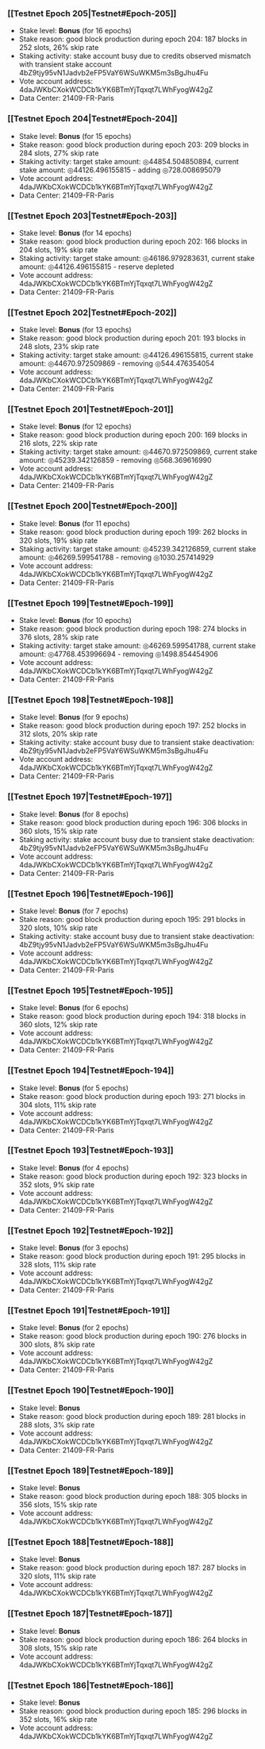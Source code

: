 ### [[Testnet Epoch 205|Testnet#Epoch-205]]
* Stake level: **Bonus** (for 16 epochs)
* Stake reason: good block production during epoch 204: 187 blocks in 252 slots, 26% skip rate
* Staking activity: stake account busy due to credits observed mismatch with transient stake account 4bZ9tjy95vN1Jadvb2eFP5VaY6WSuWKM5m3sBgJhu4Fu
* Vote account address: 4daJWKbCXokWCDCb1kYK6BTmYjTqxqt7LWhFyogW42gZ
* Data Center: 21409-FR-Paris
### [[Testnet Epoch 204|Testnet#Epoch-204]]
* Stake level: **Bonus** (for 15 epochs)
* Stake reason: good block production during epoch 203: 209 blocks in 284 slots, 27% skip rate
* Staking activity: target stake amount: ◎44854.504850894, current stake amount: ◎44126.496155815 - adding ◎728.008695079
* Vote account address: 4daJWKbCXokWCDCb1kYK6BTmYjTqxqt7LWhFyogW42gZ
* Data Center: 21409-FR-Paris
### [[Testnet Epoch 203|Testnet#Epoch-203]]
* Stake level: **Bonus** (for 14 epochs)
* Stake reason: good block production during epoch 202: 166 blocks in 204 slots, 19% skip rate
* Staking activity: target stake amount: ◎46186.979283631, current stake amount: ◎44126.496155815 - reserve depleted
* Vote account address: 4daJWKbCXokWCDCb1kYK6BTmYjTqxqt7LWhFyogW42gZ
* Data Center: 21409-FR-Paris
### [[Testnet Epoch 202|Testnet#Epoch-202]]
* Stake level: **Bonus** (for 13 epochs)
* Stake reason: good block production during epoch 201: 193 blocks in 248 slots, 23% skip rate
* Staking activity: target stake amount: ◎44126.496155815, current stake amount: ◎44670.972509869 - removing ◎544.476354054
* Vote account address: 4daJWKbCXokWCDCb1kYK6BTmYjTqxqt7LWhFyogW42gZ
* Data Center: 21409-FR-Paris
### [[Testnet Epoch 201|Testnet#Epoch-201]]
* Stake level: **Bonus** (for 12 epochs)
* Stake reason: good block production during epoch 200: 169 blocks in 216 slots, 22% skip rate
* Staking activity: target stake amount: ◎44670.972509869, current stake amount: ◎45239.342126859 - removing ◎568.369616990
* Vote account address: 4daJWKbCXokWCDCb1kYK6BTmYjTqxqt7LWhFyogW42gZ
* Data Center: 21409-FR-Paris
### [[Testnet Epoch 200|Testnet#Epoch-200]]
* Stake level: **Bonus** (for 11 epochs)
* Stake reason: good block production during epoch 199: 262 blocks in 320 slots, 19% skip rate
* Staking activity: target stake amount: ◎45239.342126859, current stake amount: ◎46269.599541788 - removing ◎1030.257414929
* Vote account address: 4daJWKbCXokWCDCb1kYK6BTmYjTqxqt7LWhFyogW42gZ
* Data Center: 21409-FR-Paris
### [[Testnet Epoch 199|Testnet#Epoch-199]]
* Stake level: **Bonus** (for 10 epochs)
* Stake reason: good block production during epoch 198: 274 blocks in 376 slots, 28% skip rate
* Staking activity: target stake amount: ◎46269.599541788, current stake amount: ◎47768.453996694 - removing ◎1498.854454906
* Vote account address: 4daJWKbCXokWCDCb1kYK6BTmYjTqxqt7LWhFyogW42gZ
* Data Center: 21409-FR-Paris
### [[Testnet Epoch 198|Testnet#Epoch-198]]
* Stake level: **Bonus** (for 9 epochs)
* Stake reason: good block production during epoch 197: 252 blocks in 312 slots, 20% skip rate
* Staking activity: stake account busy due to transient stake deactivation: 4bZ9tjy95vN1Jadvb2eFP5VaY6WSuWKM5m3sBgJhu4Fu
* Vote account address: 4daJWKbCXokWCDCb1kYK6BTmYjTqxqt7LWhFyogW42gZ
* Data Center: 21409-FR-Paris
### [[Testnet Epoch 197|Testnet#Epoch-197]]
* Stake level: **Bonus** (for 8 epochs)
* Stake reason: good block production during epoch 196: 306 blocks in 360 slots, 15% skip rate
* Staking activity: stake account busy due to transient stake deactivation: 4bZ9tjy95vN1Jadvb2eFP5VaY6WSuWKM5m3sBgJhu4Fu
* Vote account address: 4daJWKbCXokWCDCb1kYK6BTmYjTqxqt7LWhFyogW42gZ
* Data Center: 21409-FR-Paris
### [[Testnet Epoch 196|Testnet#Epoch-196]]
* Stake level: **Bonus** (for 7 epochs)
* Stake reason: good block production during epoch 195: 291 blocks in 320 slots, 10% skip rate
* Staking activity: stake account busy due to transient stake deactivation: 4bZ9tjy95vN1Jadvb2eFP5VaY6WSuWKM5m3sBgJhu4Fu
* Vote account address: 4daJWKbCXokWCDCb1kYK6BTmYjTqxqt7LWhFyogW42gZ
* Data Center: 21409-FR-Paris
### [[Testnet Epoch 195|Testnet#Epoch-195]]
* Stake level: **Bonus** (for 6 epochs)
* Stake reason: good block production during epoch 194: 318 blocks in 360 slots, 12% skip rate
* Vote account address: 4daJWKbCXokWCDCb1kYK6BTmYjTqxqt7LWhFyogW42gZ
* Data Center: 21409-FR-Paris
### [[Testnet Epoch 194|Testnet#Epoch-194]]
* Stake level: **Bonus** (for 5 epochs)
* Stake reason: good block production during epoch 193: 271 blocks in 304 slots, 11% skip rate
* Vote account address: 4daJWKbCXokWCDCb1kYK6BTmYjTqxqt7LWhFyogW42gZ
* Data Center: 21409-FR-Paris
### [[Testnet Epoch 193|Testnet#Epoch-193]]
* Stake level: **Bonus** (for 4 epochs)
* Stake reason: good block production during epoch 192: 323 blocks in 352 slots, 9% skip rate
* Vote account address: 4daJWKbCXokWCDCb1kYK6BTmYjTqxqt7LWhFyogW42gZ
* Data Center: 21409-FR-Paris
### [[Testnet Epoch 192|Testnet#Epoch-192]]
* Stake level: **Bonus** (for 3 epochs)
* Stake reason: good block production during epoch 191: 295 blocks in 328 slots, 11% skip rate
* Vote account address: 4daJWKbCXokWCDCb1kYK6BTmYjTqxqt7LWhFyogW42gZ
* Data Center: 21409-FR-Paris
### [[Testnet Epoch 191|Testnet#Epoch-191]]
* Stake level: **Bonus** (for 2 epochs)
* Stake reason: good block production during epoch 190: 276 blocks in 300 slots, 8% skip rate
* Vote account address: 4daJWKbCXokWCDCb1kYK6BTmYjTqxqt7LWhFyogW42gZ
* Data Center: 21409-FR-Paris
### [[Testnet Epoch 190|Testnet#Epoch-190]]
* Stake level: **Bonus**
* Stake reason: good block production during epoch 189: 281 blocks in 288 slots, 3% skip rate
* Vote account address: 4daJWKbCXokWCDCb1kYK6BTmYjTqxqt7LWhFyogW42gZ
* Data Center: 21409-FR-Paris
### [[Testnet Epoch 189|Testnet#Epoch-189]]
* Stake level: **Bonus**
* Stake reason: good block production during epoch 188: 305 blocks in 356 slots, 15% skip rate
* Vote account address: 4daJWKbCXokWCDCb1kYK6BTmYjTqxqt7LWhFyogW42gZ
### [[Testnet Epoch 188|Testnet#Epoch-188]]
* Stake level: **Bonus**
* Stake reason: good block production during epoch 187: 287 blocks in 320 slots, 11% skip rate
* Vote account address: 4daJWKbCXokWCDCb1kYK6BTmYjTqxqt7LWhFyogW42gZ
### [[Testnet Epoch 187|Testnet#Epoch-187]]
* Stake level: **Bonus**
* Stake reason: good block production during epoch 186: 264 blocks in 308 slots, 15% skip rate
* Vote account address: 4daJWKbCXokWCDCb1kYK6BTmYjTqxqt7LWhFyogW42gZ
### [[Testnet Epoch 186|Testnet#Epoch-186]]
* Stake level: **Bonus**
* Stake reason: good block production during epoch 185: 296 blocks in 352 slots, 16% skip rate
* Vote account address: 4daJWKbCXokWCDCb1kYK6BTmYjTqxqt7LWhFyogW42gZ